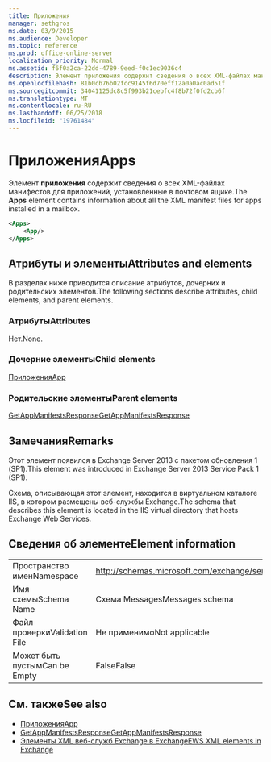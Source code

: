 ```yaml
---
title: Приложения
manager: sethgros
ms.date: 03/9/2015
ms.audience: Developer
ms.topic: reference
ms.prod: office-online-server
localization_priority: Normal
ms.assetid: f6f0a2ca-22dd-4789-9eed-f0c1ec9036c4
description: Элемент приложения содержит сведения о всех XML-файлах манифестов для приложений, установленные в почтовом ящике.
ms.openlocfilehash: 81b0cb76b02fcc9145f6d70eff12a0a0ac0ad51f
ms.sourcegitcommit: 34041125dc8c5f993b21cebfc4f8b72f0fd2cb6f
ms.translationtype: MT
ms.contentlocale: ru-RU
ms.lasthandoff: 06/25/2018
ms.locfileid: "19761484"
---
```

# <a name="apps"></a><span data-ttu-id="855a3-103">Приложения</span><span class="sxs-lookup"><span data-stu-id="855a3-103">Apps</span></span>

<span data-ttu-id="855a3-104">Элемент **приложения** содержит сведения о всех XML-файлах манифестов для приложений, установленные в почтовом ящике.</span><span class="sxs-lookup"><span data-stu-id="855a3-104">The **Apps** element contains information about all the XML manifest files for apps installed in a mailbox.</span></span> 
  
```XML
<Apps>
    <App/>
</Apps>
```

## <a name="attributes-and-elements"></a><span data-ttu-id="855a3-105">Атрибуты и элементы</span><span class="sxs-lookup"><span data-stu-id="855a3-105">Attributes and elements</span></span>

<span data-ttu-id="855a3-106">В разделах ниже приводится описание атрибутов, дочерних и родительских элементов.</span><span class="sxs-lookup"><span data-stu-id="855a3-106">The following sections describe attributes, child elements, and parent elements.</span></span>
  
### <a name="attributes"></a><span data-ttu-id="855a3-107">Атрибуты</span><span class="sxs-lookup"><span data-stu-id="855a3-107">Attributes</span></span>

<span data-ttu-id="855a3-108">Нет.</span><span class="sxs-lookup"><span data-stu-id="855a3-108">None.</span></span>
  
### <a name="child-elements"></a><span data-ttu-id="855a3-109">Дочерние элементы</span><span class="sxs-lookup"><span data-stu-id="855a3-109">Child elements</span></span>

[<span data-ttu-id="855a3-110">Приложения</span><span class="sxs-lookup"><span data-stu-id="855a3-110">App</span></span>](app.md)
  
### <a name="parent-elements"></a><span data-ttu-id="855a3-111">Родительские элементы</span><span class="sxs-lookup"><span data-stu-id="855a3-111">Parent elements</span></span>

[<span data-ttu-id="855a3-112">GetAppManifestsResponse</span><span class="sxs-lookup"><span data-stu-id="855a3-112">GetAppManifestsResponse</span></span>](getappmanifestsresponse.md)
  
## <a name="remarks"></a><span data-ttu-id="855a3-113">Замечания</span><span class="sxs-lookup"><span data-stu-id="855a3-113">Remarks</span></span>

<span data-ttu-id="855a3-114">Этот элемент появился в Exchange Server 2013 с пакетом обновления 1 (SP1).</span><span class="sxs-lookup"><span data-stu-id="855a3-114">This element was introduced in Exchange Server 2013 Service Pack 1 (SP1).</span></span>
  
<span data-ttu-id="855a3-115">Схема, описывающая этот элемент, находится в виртуальном каталоге IIS, в котором размещены веб-службы Exchange.</span><span class="sxs-lookup"><span data-stu-id="855a3-115">The schema that describes this element is located in the IIS virtual directory that hosts Exchange Web Services.</span></span>
  
## <a name="element-information"></a><span data-ttu-id="855a3-116">Сведения об элементе</span><span class="sxs-lookup"><span data-stu-id="855a3-116">Element information</span></span>

|||
|:-----|:-----|
|<span data-ttu-id="855a3-117">Пространство имен</span><span class="sxs-lookup"><span data-stu-id="855a3-117">Namespace</span></span>  <br/> |http://schemas.microsoft.com/exchange/services/2006/messages  <br/> |
|<span data-ttu-id="855a3-118">Имя схемы</span><span class="sxs-lookup"><span data-stu-id="855a3-118">Schema Name</span></span>  <br/> |<span data-ttu-id="855a3-119">Схема Messages</span><span class="sxs-lookup"><span data-stu-id="855a3-119">Messages schema</span></span>  <br/> |
|<span data-ttu-id="855a3-120">Файл проверки</span><span class="sxs-lookup"><span data-stu-id="855a3-120">Validation File</span></span>  <br/> |<span data-ttu-id="855a3-121">Не применимо</span><span class="sxs-lookup"><span data-stu-id="855a3-121">Not applicable</span></span>  <br/> |
|<span data-ttu-id="855a3-122">Может быть пустым</span><span class="sxs-lookup"><span data-stu-id="855a3-122">Can be Empty</span></span>  <br/> |<span data-ttu-id="855a3-123">False</span><span class="sxs-lookup"><span data-stu-id="855a3-123">False</span></span>  <br/> |
   
## <a name="see-also"></a><span data-ttu-id="855a3-124">См. также</span><span class="sxs-lookup"><span data-stu-id="855a3-124">See also</span></span>

- [<span data-ttu-id="855a3-125">Приложения</span><span class="sxs-lookup"><span data-stu-id="855a3-125">App</span></span>](app.md)
- [<span data-ttu-id="855a3-126">GetAppManifestsResponse</span><span class="sxs-lookup"><span data-stu-id="855a3-126">GetAppManifestsResponse</span></span>](getappmanifestsresponse.md)
- [<span data-ttu-id="855a3-127">Элементы XML веб-служб Exchange в Exchange</span><span class="sxs-lookup"><span data-stu-id="855a3-127">EWS XML elements in Exchange</span></span>](ews-xml-elements-in-exchange.md)

